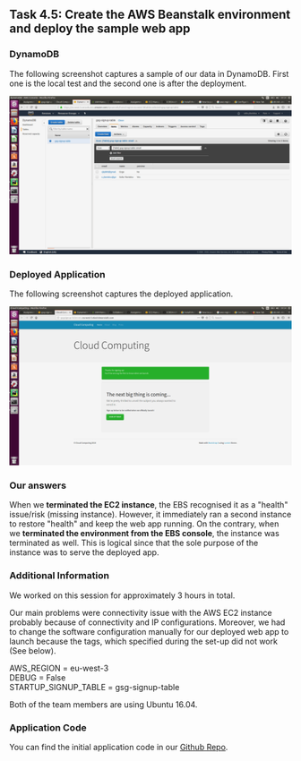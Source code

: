 ## Task 4.5: Create the AWS Beanstalk environment and deploy the sample web app

### DynamoDB
The following screenshot captures a sample of our data in DynamoDB. First one is the local test and the second one is after the deployment.

![DynamoDB Sample](table.png)

### Deployed Application
The following screenshot captures the deployed application.

![Deployed Application](app.png)

### Our answers
When we **terminated the EC2 instance**, the EBS recognised it as a "health" issue/risk (missing instance). However, 
it immediately ran a second instance to restore "health" and keep the web app running.
On the contrary, when we **terminated the environment from the EBS console**, the instance was terminated as well.
This is logical since that the sole purpose of the instance was to serve the deployed app.

### Additional Information
We worked on this session for approximately 3 hours in total. 

Our main problems were connectivity issue with the AWS EC2 instance probably because of connectivity and IP configurations.
Moreover, we had to change the software configuration manually for our deployed web app to launch because the tags, which 
specified during the set-up did not work (See below).

AWS_REGION = eu-west-3  
DEBUG = False  
STARTUP_SIGNUP_TABLE = gsg-signup-table  

Both of the team members are using Ubuntu 16.04.

### Application Code
You can find the initial application code in our [Github Repo](https://github.com/syfantid/eb-django-express-signup).

